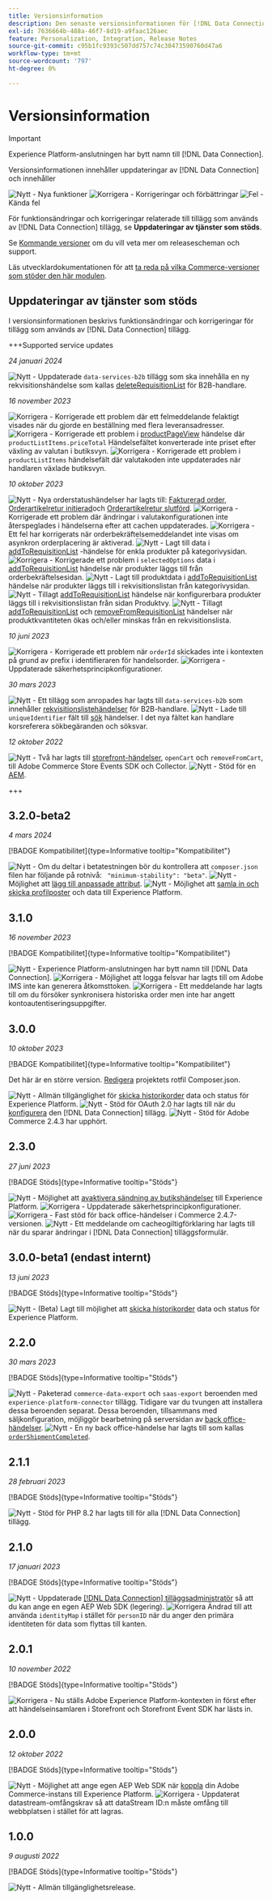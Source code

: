 ```yaml
---
title: Versionsinformation
description: Den senaste versionsinformationen för [!DNL Data Connection] från Adobe Commerce.
exl-id: 7636664b-488a-46f7-8d19-a9faac126aec
feature: Personalization, Integration, Release Notes
source-git-commit: c95b1fc9393c507dd757c74c30473590760d47a6
workflow-type: tm+mt
source-wordcount: '797'
ht-degree: 0%

---
```


# Versionsinformation

>[!IMPORTANT]
>
>Experience Platform-anslutningen har bytt namn till [!DNL Data Connection].

Versionsinformationen innehåller uppdateringar av [!DNL Data Connection] och innehåller

![Nytt](../assets/new.svg) - Nya funktioner
![Korrigera](../assets/fix.svg) - Korrigeringar och förbättringar
![Fel](../assets/bug.svg) - Kända fel

För funktionsändringar och korrigeringar relaterade till tillägg som används av [!DNL Data Connection] tillägg, se **Uppdateringar av tjänster som stöds**.

Se [Kommande versioner](https://experienceleague.adobe.com/docs/commerce-operations/release/planning/schedule.html) om du vill veta mer om releasescheman och support.

Läs utvecklardokumentationen för att [ta reda på vilka Commerce-versioner som stöder den här modulen](https://experienceleague.adobe.com/docs/commerce-operations/release/product-availability.html).

## Uppdateringar av tjänster som stöds

I versionsinformationen beskrivs funktionsändringar och korrigeringar för tillägg som används av [!DNL Data Connection] tillägg.

+++Supported service updates

_24 januari 2024_

![Nytt](../assets/new.svg) - Uppdaterade `data-services-b2b` tillägg som ska innehålla en ny rekvisitionshändelse som kallas [deleteRequisitionList](events.md#deleterequisitionlist) för B2B-handlare.

_16 november 2023_

![Korrigera](../assets/fix.svg) - Korrigerade ett problem där ett felmeddelande felaktigt visades när du gjorde en beställning med flera leveransadresser.
![Korrigera](../assets/fix.svg) - Korrigerade ett problem i [productPageView](events.md#productpageview) händelse där `productListItems.priceTotal` Händelsefältet konverterade inte priset efter växling av valutan i butiksvyn.
![Korrigera](../assets/fix.svg) - Korrigerade ett problem i `productListItems` händelsefält där valutakoden inte uppdaterades när handlaren växlade butiksvyn.

_10 oktober 2023_

![Nytt](../assets/new.svg) - Nya orderstatushändelser har lagts till: [Fakturerad order](events-backoffice.md#orderinvoiced), [Orderartikelretur initierad](events-backoffice.md#orderitemsreturninitiated)och [Orderartikelretur slutförd](events-backoffice.md#orderitemreturncompleted).
![Korrigera](../assets/fix.svg) - Korrigerade ett problem där ändringar i valutakonfigurationen inte återspeglades i händelserna efter att cachen uppdaterades.
![Korrigera](../assets/fix.svg) - Ett fel har korrigerats när orderbekräftelsemeddelandet inte visas om asynkron orderplacering är aktiverad.
![Nytt](../assets/new.svg) - Lagt till data i [addToRequisitionList](events.md#addtorequisitionlist) -händelse för enkla produkter på kategorivysidan.
![Korrigera](../assets/fix.svg) - Korrigerade ett problem i `selectedOptions` data i [addToRequisitionList](events.md#addtorequisitionlist) händelse när produkter läggs till från orderbekräftelsesidan.
![Nytt](../assets/new.svg) - Lagt till produktdata i [addToRequisitionList](events.md#addtorequisitionlist) händelse när produkter läggs till i rekvisitionslistan från kategorivysidan.
![Nytt](../assets/new.svg) - Tillagt [addToRequisitionList](events.md#addtorequisitionlist) händelse när konfigurerbara produkter läggs till i rekvisitionslistan från sidan Produktvy.
![Nytt](../assets/new.svg) - Tillagt [addToRequisitionList](events.md#addtorequisitionlist) och [removeFromRequisitionList](events.md#removefromrequisitionlist) händelser när produktkvantiteten ökas och/eller minskas från en rekvisitionslista.

_10 juni 2023_

![Korrigera](../assets/fix.svg) - Korrigerade ett problem när `orderId` skickades inte i kontexten på grund av prefix i identifieraren för handelsorder.
![Korrigera](../assets/fix.svg) - Uppdaterade säkerhetsprincipkonfigurationer.

_30 mars 2023_

![Nytt](../assets/new.svg) - Ett tillägg som anropades har lagts till `data-services-b2b` som innehåller [rekvisitionslistehändelser](events.md#b2b-events) för B2B-handlare.
![Nytt](../assets/new.svg) - Lade till `uniqueIdentifier` fält till [sök](events.md#search-events) händelser. I det nya fältet kan handlare korsreferera sökbegäranden och söksvar.

_12 oktober 2022_

![Nytt](../assets/new.svg) - Två har lagts till [storefront-händelser](events.md), `openCart` och `removeFromCart`, till Adobe Commerce Store Events SDK och Collector.
![Nytt](../assets/new.svg) - Stöd för en [AEM](overview.md#aem-support).

+++

## 3.2.0-beta2

_4 mars 2024_

[!BADGE Kompatibilitet]{type=Informative tooltip="Kompatibilitet"}

![Nytt](../assets/new.svg) - Om du deltar i betatestningen bör du kontrollera att `composer.json` filen har följande på rotnivå: ` "minimum-stability": "beta"`.
![Nytt](../assets/new.svg) - Möjlighet att [lägg till anpassade attribut](update-xdm.md#update-schema-with-time-series-behavioral-and-back-office-event-data).
![Nytt](../assets/new.svg) - Möjlighet att [samla in och skicka profilposter](connect-data.md#send-customer-profile-data) och data till Experience Platform.

## 3.1.0

_16 november 2023_

[!BADGE Kompatibilitet]{type=Informative tooltip="Kompatibilitet"}

![Nytt](../assets/new.svg) - Experience Platform-anslutningen har bytt namn till [!DNL Data Connection].
![Korrigera](../assets/new.svg) - Möjlighet att logga felsvar har lagts till om Adobe IMS inte kan generera åtkomsttoken.
![Korrigera](../assets/new.svg) - Ett meddelande har lagts till om du försöker synkronisera historiska order men inte har angett kontoautentiseringsuppgifter.

## 3.0.0

_10 oktober 2023_

[!BADGE Kompatibilitet]{type=Informative tooltip="Kompatibilitet"}

Det här är en större version. [Redigera](install.md#update-the-data-connection) projektets rotfil Composer.json.

![Nytt](../assets/new.svg) - Allmän tillgänglighet för [skicka historikorder](connect-data.md#send-historical-order-data) data och status för Experience Platform.
![Nytt](../assets/new.svg) - Stöd för OAuth 2.0 har lagts till när du [konfigurera](connect-data.md#connect-commerce-data-to-adobe-experience-platform) den [!DNL Data Connection] tillägg.
![Nytt](../assets/new.svg) - Stöd för Adobe Commerce 2.4.3 har upphört.

## 2.3.0

_27 juni 2023_

[!BADGE Stöds]{type=Informative tooltip="Stöds"}

![Nytt](../assets/new.svg) - Möjlighet att [avaktivera sändning av butikshändelser](connect-data.md#data-collection) till Experience Platform.
![Korrigera](../assets/fix.svg) - Uppdaterade säkerhetsprincipkonfigurationer.
![Korrigera](../assets/fix.svg) - Fast stöd för back office-händelser i Commerce 2.4.7-versionen.
![Nytt](../assets/new.svg) - Ett meddelande om cacheogiltigförklaring har lagts till när du sparar ändringar i [!DNL Data Connection] tilläggsformulär.


## 3.0.0-beta1 (endast internt)

_13 juni 2023_

[!BADGE Stöds]{type=Informative tooltip="Stöds"}

![Nytt](../assets/new.svg) - (Beta) Lagt till möjlighet att [skicka historikorder](connect-data.md#beta-send-historical-order-data) data och status för Experience Platform.

## 2.2.0

_30 mars 2023_

[!BADGE Stöds]{type=Informative tooltip="Stöds"}

![Nytt](../assets/new.svg) - Paketerad `commerce-data-export` och `saas-export` beroenden med `experience-platform-connector` tillägg. Tidigare var du tvungen att installera dessa beroenden separat. Dessa beroenden, tillsammans med säljkonfiguration, möjliggör bearbetning på serversidan av [back office-händelser](events-backoffice.md).
![Nytt](../assets/new.svg) - En ny back office-händelse har lagts till som kallas [`orderShipmentCompleted`](events-backoffice.md#ordershipmentcompleted).

## 2.1.1

_28 februari 2023_

[!BADGE Stöds]{type=Informative tooltip="Stöds"}

![Nytt](../assets/new.svg) - Stöd för PHP 8.2 har lagts till för alla [!DNL Data Connection] tillägg.

## 2.1.0

_17 januari 2023_

[!BADGE Stöds]{type=Informative tooltip="Stöds"}

![Nytt](../assets/new.svg) - Uppdaterade [[!DNL Data Connection] tilläggsadministratör](connect-data.md) så att du kan ange en egen AEP Web SDK (legering).
![Korrigera](../assets/fix.svg) Ändrad till att använda `identityMap` i stället för `personID` när du anger den primära identiteten för data som flyttas till kanten.

## 2.0.1

_10 november 2022_

[!BADGE Stöds]{type=Informative tooltip="Stöds"}

![Korrigera](../assets/fix.svg) - Nu ställs Adobe Experience Platform-kontexten in först efter att händelseinsamlaren i Storefront och Storefront Event SDK har lästs in.

## 2.0.0

_12 oktober 2022_

[!BADGE Stöds]{type=Informative tooltip="Stöds"}

![Nytt](../assets/new.svg) - Möjlighet att ange egen AEP Web SDK när [koppla](connect-data.md) din Adobe Commerce-instans till Experience Platform.
![Korrigera](../assets/fix.svg) - Uppdaterat datastream-omfångskrav så att dataStream ID:n måste omfång till webbplatsen i stället för att lagras.

## 1.0.0

_9 augusti 2022_

[!BADGE Stöds]{type=Informative tooltip="Stöds"}

![Nytt](../assets/new.svg) - Allmän tillgänglighetsrelease.
